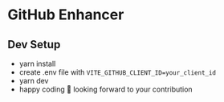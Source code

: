 # GitHub Enhancer

## Dev Setup 

- yarn install
- create .env file with `VITE_GITHUB_CLIENT_ID=your_client_id`
- yarn dev
- happy coding 🎉 looking forward to your contribution
